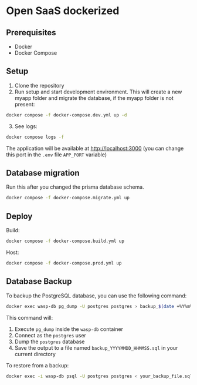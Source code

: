 # Open SaaS dockerized

## Prerequisites
- Docker
- Docker Compose

## Setup
1. Clone the repository
2. Run setup and start development environment. This will create a new myapp folder and migrate the database, if the myapp folder is not present:
```bash
docker compose -f docker-compose.dev.yml up -d
```

3. See logs:
```bash
docker compose logs -f
```

The application will be available at [http://localhost:3000](http://localhost:3000) (you can change this port in the `.env` file `APP_PORT` variable)

## Database migration

Run this after you changed the prisma database schema.

```bash
docker compose -f docker-compose.migrate.yml up
```

## Deploy
Build:
```bash
docker compose -f docker-compose.build.yml up
```
Host:
```bash
docker compose -f docker-compose.prod.yml up
```

## Database Backup

To backup the PostgreSQL database, you can use the following command:

```bash
docker exec wasp-db pg_dump -U postgres postgres > backup_$(date +%Y%m%d_%H%M%S).sql
```

This command will:
1. Execute `pg_dump` inside the `wasp-db` container
2. Connect as the `postgres` user
3. Dump the `postgres` database
4. Save the output to a file named `backup_YYYYMMDD_HHMMSS.sql` in your current directory

To restore from a backup:

```bash
docker exec -i wasp-db psql -U postgres postgres < your_backup_file.sql
```
